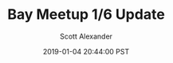 ---
layout: podcast
title: "Bay Meetup 1/6 Update"
author: Scott Alexander
description: https://slatestarcodex.com/2019/01/04/bay-meetup-1-6-update/
date: 2019-01-04 20:44:00 PST
length: 127593
duration: 32
guid: bay-meetup-1-6-update
---